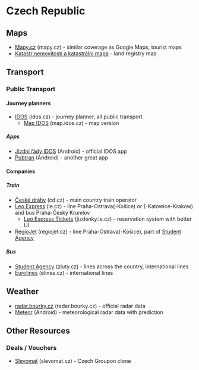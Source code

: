 # Czech Republic

## Maps
* [Mapy.cz](https://mapy.cz/) (mapy.cz) - similar coverage as Google Maps, tourist maps
* [Katastr nemovitostí a katastrální mapa](http://www.ikatastr.cz/) - land registry map

## Transport
### Public Transport
#### Journey planners
* [IDOS](http://idos.cz) (idos.cz) - journey planner, all public transport
  * [Map IDOS](http://mapy.idos.cz) (map.idos.cz) - map version
##### Apps
* [Jízdní řády IDOS](https://play.google.com/store/apps/details?id=cz.mafra.jizdnirady&hl=en) (Android) - official IDOS app
* [Pubtran](https://play.google.com/store/apps/details?id=cz.fhejl.pubtran&hl=en) (Android) - another great app

#### Companies
##### Train
* [České dráhy](http://www.cd.cz/) (cd.cz) - main country train operator
* [Leo Express](http://www.le.cz/) (le.cz) - line Praha-Ostrava(-Košice) or (-Katowice-Krakow) and bus Praha-Český Krumlov
  * [Leo Express Tickets](https://jizdenky.le.cz/) (jizdenky.le.cz) - reservation system with better UI
* [RegioJet](http://www.regiojet.cz/) (regiojet.cz) - line Praha-Ostrava(-Košice), part of [Student Agency](https://jizdenky.studentagency.cz/?0)
##### Bus
* [Student Agency](https://jizdenky.studentagency.cz/?0) (zluty.cz) - lines across the country, international lines
* [Eurolines](https://www.elines.cz/cz/) (elines.cz) - international lines

## Weather
* [radar.bourky.cz](http://radar.bourky.cz/) (radar.bourky.cz) - official radar data
* [Meteor](https://play.google.com/store/apps/details?id=org.androworks.meteor&hl=en) (Android) - meteorological radar data with prediction

## Other Resources
### Deals / Vouchers
* [Slevomat](https://www.slevomat.cz/) (slevomat.cz) - Czech Groupon clone

